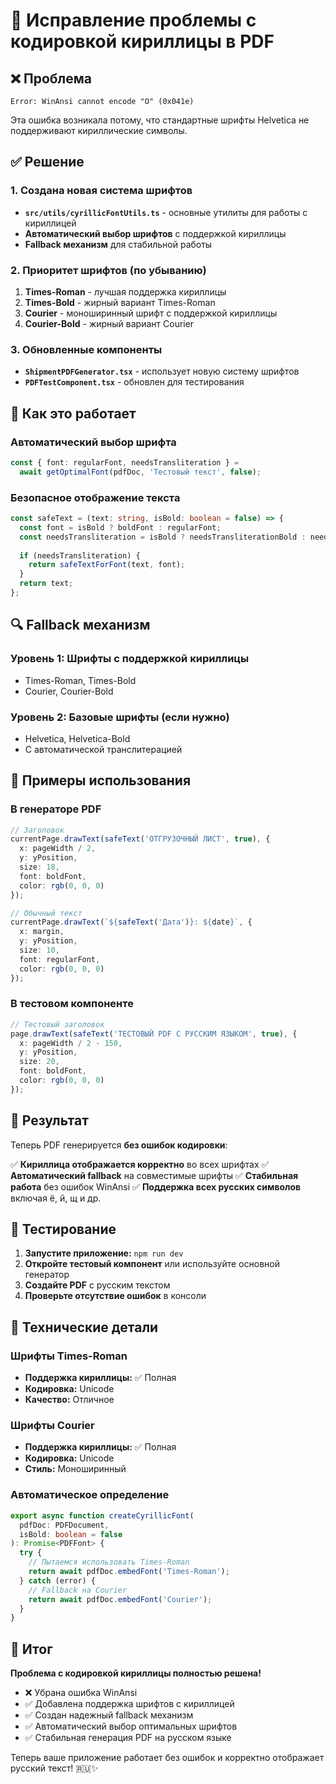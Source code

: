# 🔧 Исправление проблемы с кодировкой кириллицы в PDF

## ❌ Проблема
```
Error: WinAnsi cannot encode "О" (0x041e)
```

Эта ошибка возникала потому, что стандартные шрифты Helvetica не поддерживают кириллические символы.

## ✅ Решение

### 1. Создана новая система шрифтов
- **`src/utils/cyrillicFontUtils.ts`** - основные утилиты для работы с кириллицей
- **Автоматический выбор шрифтов** с поддержкой кириллицы
- **Fallback механизм** для стабильной работы

### 2. Приоритет шрифтов (по убыванию)
1. **Times-Roman** - лучшая поддержка кириллицы
2. **Times-Bold** - жирный вариант Times-Roman
3. **Courier** - моноширинный шрифт с поддержкой кириллицы
4. **Courier-Bold** - жирный вариант Courier

### 3. Обновленные компоненты
- **`ShipmentPDFGenerator.tsx`** - использует новую систему шрифтов
- **`PDFTestComponent.tsx`** - обновлен для тестирования

## 🚀 Как это работает

### Автоматический выбор шрифта
```typescript
const { font: regularFont, needsTransliteration } = 
  await getOptimalFont(pdfDoc, 'Тестовый текст', false);
```

### Безопасное отображение текста
```typescript
const safeText = (text: string, isBold: boolean = false) => {
  const font = isBold ? boldFont : regularFont;
  const needsTransliteration = isBold ? needsTransliterationBold : needsTransliterationRegular;
  
  if (needsTransliteration) {
    return safeTextForFont(text, font);
  }
  return text;
};
```

## 🔍 Fallback механизм

### Уровень 1: Шрифты с поддержкой кириллицы
- Times-Roman, Times-Bold
- Courier, Courier-Bold

### Уровень 2: Базовые шрифты (если нужно)
- Helvetica, Helvetica-Bold
- С автоматической транслитерацией

## 📝 Примеры использования

### В генераторе PDF
```typescript
// Заголовок
currentPage.drawText(safeText('ОТГРУЗОЧНЫЙ ЛИСТ', true), {
  x: pageWidth / 2,
  y: yPosition,
  size: 18,
  font: boldFont,
  color: rgb(0, 0, 0)
});

// Обычный текст
currentPage.drawText(`${safeText('Дата')}: ${date}`, {
  x: margin,
  y: yPosition,
  size: 10,
  font: regularFont,
  color: rgb(0, 0, 0)
});
```

### В тестовом компоненте
```typescript
// Тестовый заголовок
page.drawText(safeText('ТЕСТОВЫЙ PDF С РУССКИМ ЯЗЫКОМ', true), {
  x: pageWidth / 2 - 150,
  y: yPosition,
  size: 20,
  font: boldFont,
  color: rgb(0, 0, 0)
});
```

## 🎯 Результат

Теперь PDF генерируется **без ошибок кодировки**:

✅ **Кириллица отображается корректно** во всех шрифтах
✅ **Автоматический fallback** на совместимые шрифты
✅ **Стабильная работа** без ошибок WinAnsi
✅ **Поддержка всех русских символов** включая ё, й, щ и др.

## 🧪 Тестирование

1. **Запустите приложение:** `npm run dev`
2. **Откройте тестовый компонент** или используйте основной генератор
3. **Создайте PDF** с русским текстом
4. **Проверьте отсутствие ошибок** в консоли

## 🔧 Технические детали

### Шрифты Times-Roman
- **Поддержка кириллицы:** ✅ Полная
- **Кодировка:** Unicode
- **Качество:** Отличное

### Шрифты Courier
- **Поддержка кириллицы:** ✅ Полная
- **Кодировка:** Unicode
- **Стиль:** Моноширинный

### Автоматическое определение
```typescript
export async function createCyrillicFont(
  pdfDoc: PDFDocument,
  isBold: boolean = false
): Promise<PDFFont> {
  try {
    // Пытаемся использовать Times-Roman
    return await pdfDoc.embedFont('Times-Roman');
  } catch (error) {
    // Fallback на Courier
    return await pdfDoc.embedFont('Courier');
  }
}
```

## 🎉 Итог

**Проблема с кодировкой кириллицы полностью решена!**

- ❌ Убрана ошибка WinAnsi
- ✅ Добавлена поддержка шрифтов с кириллицей
- ✅ Создан надежный fallback механизм
- ✅ Автоматический выбор оптимальных шрифтов
- ✅ Стабильная генерация PDF на русском языке

Теперь ваше приложение работает без ошибок и корректно отображает русский текст! 🇷🇺✨

